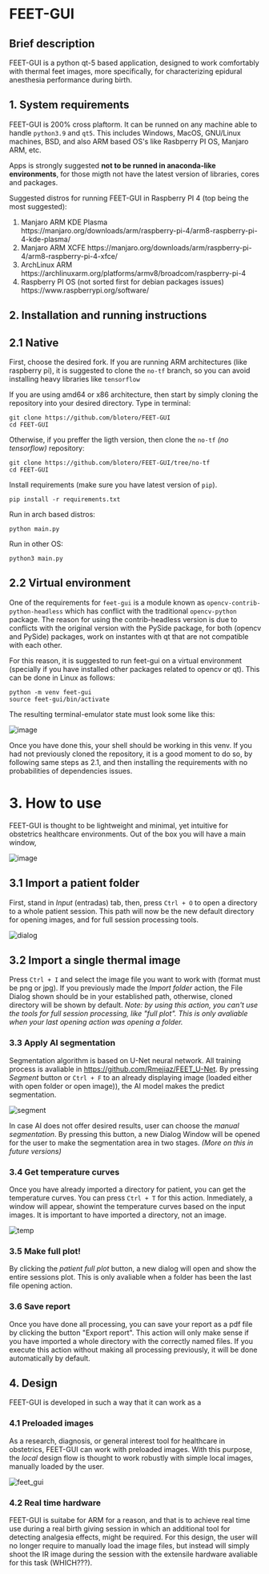 # FEET-GUI

## Brief description

FEET-GUI is a python qt-5 based application, designed to work comfortably with thermal feet images, more specifically, for characterizing epidural anesthesia performance during birth.


## 1. System requirements
FEET-GUI is 200% cross plaftorm. It can be runned on any machine able to handle ```python3.9``` and ```qt5```. This includes Windows, MacOS,  GNU/Linux machines, BSD, and also ARM based OS's like Rasbperry PI OS, Manjaro ARM, etc.

Apps is strongly suggested **not to be runned in anaconda-like environments**, for those migth not have the latest version of libraries, cores and packages.

Suggested distros for running FEET-GUI in Raspberry PI 4 (top being the most suggested):

<ol>
  <li>Manjaro ARM KDE Plasma https://manjaro.org/downloads/arm/raspberry-pi-4/arm8-raspberry-pi-4-kde-plasma/</li>
  <li>Manjaro ARM XCFE https://manjaro.org/downloads/arm/raspberry-pi-4/arm8-raspberry-pi-4-xfce/</li>
  <li>ArchLinux ARM https://archlinuxarm.org/platforms/armv8/broadcom/raspberry-pi-4</li>
  <li> Raspberry PI OS (not sorted first for debian packages issues) https://www.raspberrypi.org/software/</li>
</ol>


## 2. Installation and running instructions

## 2.1 Native

First, choose the desired fork. If you are running ARM architectures (like raspberry pi), it is suggested to clone the ```no-tf``` branch, so you can avoid installing heavy libraries like ```tensorflow``` 


If you are using amd64 or x86 architecture, then start by simply cloning the repository into your desired directory. Type in terminal:

```
git clone https://github.com/blotero/FEET-GUI
cd FEET-GUI
```
Otherwise, if you preffer the ligth version, then clone the ```no-tf``` *(no tensorflow)* repository:

```
git clone https://github.com/blotero/FEET-GUI/tree/no-tf
cd FEET-GUI
```
Install requirements (make sure you have latest version of ```pip```).

```
pip install -r requirements.txt
```
Run in arch based distros:
```
python main.py
```
Run in other OS:
```
python3 main.py
```

## 2.2 Virtual environment

One of the requirements for ```feet-gui``` is a module known as ```opencv-contrib-python-headless``` which has conflict with the traditional  ```opencv-python``` package.
The reason for using the contrib-headless version is due to conflicts with the original version with the PySide package, for both (opencv and PySide) packages, work on instantes with qt that are not compatible with each other.

For this reason, it is suggested to run feet-gui on a virtual environment (specially if you have installed other packages related to opencv or qt).
This can be done in Linux as follows:

```
python -m venv feet-gui
source feet-gui/bin/activate
```

The resulting terminal-emulator state must look some like this:

![image](https://user-images.githubusercontent.com/43280129/123793715-a556cf80-d8a7-11eb-961d-66229c20d986.png)


Once you have done this, your shell should be working in this venv. If you had not previously cloned the repository, it is a good moment to do so, by following same steps as 2.1, and then installing the requirements with no probabilities of dependencies issues.

# 3. How to use

FEET-GUI is thought to be lightweight and minimal, yet intuitive for obstetrics healthcare environments.
Out of the box you will have a main window, 

![image](https://user-images.githubusercontent.com/43280129/121790986-b1a21380-cbaa-11eb-8cba-317c951ff241.png)


## 3.1 Import a patient folder
First, stand in *Input* (entradas) tab, then, press ```Ctrl + O``` to open a directory to a whole patient session. This path will now be the new default directory for opening images, and for full session processing tools.


![dialog](https://user-images.githubusercontent.com/43280129/121792260-321b4100-cbb8-11eb-8ee5-b319fa4ae136.gif)



## 3.2 Import a single thermal image
Press ```Ctrl + I``` and select the image file you want to work with (format must be png or jpg). If you previously made the *Import folder* action, the File Dialog shown should be in your established path, otherwise, cloned directory will be shown by default.
*Note: by using this action, you can't use the tools for full session processing, like "full plot". This is only avaliable when your last opening action was opening a folder.*


### 3.3 Apply AI segmentation
Segmentation algorithm is based on U-Net neural network. All training process is avaliable in https://github.com/Rmejiaz/FEET_U-Net. 
By pressing *Segment* button or ```Ctrl + F``` to an already displaying image (loaded either with open folder or open image)), the AI model makes the predict segmentation.

![segment](https://user-images.githubusercontent.com/43280129/121792635-385fec00-cbbd-11eb-87f4-840644c1e1b6.gif)



In case AI does not offer desired results, user can choose the *manual segmentation*. By pressing this button, a new Dialog Window will be opened for the user to make the segmentation area in two stages. *(More on this in future versions)*



### 3.4 Get temperature curves

Once you have already imported a directory for patient, you can get the temperature curves. You can press ```Ctrl + T``` for this action. Inmediately, a window will appear, showint the temperature curves based on the input images. It is important to have imported a directory, not an image.


![temp](https://user-images.githubusercontent.com/43280129/122077755-9f4df280-cdc1-11eb-9dbb-879b14504842.gif)



### 3.5 Make full plot!
By clicking the *patient full plot* button, a new dialog will open and show the entire sessions plot. This is only avaliable when a folder has been the last file opening action.



### 3.6 Save report

Once you have done all processing, you can save your report as a pdf file by clicking the button "Export report". This action will only make sense if you have imported  a whole directory with the correctly named files. If you execute this action without making all processing previously, it will be done automatically by default.

## 4. Design 

FEET-GUI is developed in such a way that it can work as a 

### 4.1 Preloaded images

As a research, diagnosis, or general interest tool for healthcare in obstetrics, FEET-GUI can work with preloaded images. With this purpose, the _local_ design flow is thought to work robustly with simple local images, manually loaded by the user.

![feet_gui](https://user-images.githubusercontent.com/43280129/123895317-3f109200-d925-11eb-868d-828ce68e41a0.png)

### 4.2 Real time hardware

FEET-GUI is suitabe for ARM for a reason, and that is to achieve real time use during a real birth giving session in which an additional tool for detecting analgesia effects, might be required. For this design, the user will no longer require to manually load the image files, but instead will simply shoot the IR image during the session with the extensile hardware avaliable for this task (WHICH???).

